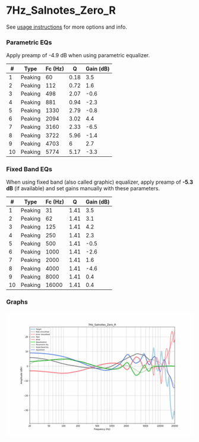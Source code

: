 # 7Hz_Salnotes_Zero_R
See [usage instructions](https://github.com/jaakkopasanen/AutoEq#usage) for more options and info.

### Parametric EQs
Apply preamp of -4.9 dB when using parametric equalizer.

|   # | Type    |   Fc (Hz) |    Q |   Gain (dB) |
|-----|---------|-----------|------|-------------|
|   1 | Peaking |        60 | 0.18 |         3.5 |
|   2 | Peaking |       112 | 0.72 |         1.6 |
|   3 | Peaking |       498 | 2.07 |        -0.6 |
|   4 | Peaking |       881 | 0.94 |        -2.3 |
|   5 | Peaking |      1330 | 2.79 |        -0.8 |
|   6 | Peaking |      2094 | 3.02 |         4.4 |
|   7 | Peaking |      3160 | 2.33 |        -6.5 |
|   8 | Peaking |      3722 | 5.96 |        -1.4 |
|   9 | Peaking |      4703 | 6    |         2.7 |
|  10 | Peaking |      5774 | 5.17 |        -3.3 |

### Fixed Band EQs
When using fixed band (also called graphic) equalizer, apply preamp of **-5.3 dB** (if available) and set gains manually with these parameters.

|   # | Type    |   Fc (Hz) |    Q |   Gain (dB) |
|-----|---------|-----------|------|-------------|
|   1 | Peaking |        31 | 1.41 |         3.5 |
|   2 | Peaking |        62 | 1.41 |         3.1 |
|   3 | Peaking |       125 | 1.41 |         4.2 |
|   4 | Peaking |       250 | 1.41 |         2.3 |
|   5 | Peaking |       500 | 1.41 |        -0.5 |
|   6 | Peaking |      1000 | 1.41 |        -2.6 |
|   7 | Peaking |      2000 | 1.41 |         1.6 |
|   8 | Peaking |      4000 | 1.41 |        -4.6 |
|   9 | Peaking |      8000 | 1.41 |         0.4 |
|  10 | Peaking |     16000 | 1.41 |         0.4 |

### Graphs
![](./7Hz_Salnotes_Zero_R.png)
